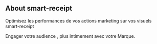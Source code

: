 ## About smart-receipt

Optimisez les performances de vos actions marketing sur vos visuels smart-receipt

Engager votre audience , plus intimement avec votre Marque.
